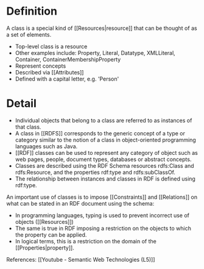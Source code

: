 # Definition
A class is a special kind of [[Resources|resource]] that can be thought of as a set of elements.
 - Top-level class is a resource
 - Other examples include: Property, Literal, Datatype, XMLLiteral, Container, ContainerMembershipProperty
 - Represent concepts
 - Described via [[Attributes]]
 - Defined with a capital letter, e.g. 'Person'

# Detail
 - Individual objects that belong to a class are referred to as instances of that class.
 - A class in [[RDFS]] corresponds to the generic concept of a type or category similar to the notion of a class in object-oriented programming languages such as Java.
 - [[RDF]] classes can be used to represent any category of object such as web pages, people, document types, databases or abstract concepts.
 - Classes are described using the RDF Schema resources rdfs:Class and rdfs:Resource, and the properties rdf:type and rdfs:subClassOf.
 - The relationship between instances and classes in RDF is defined using rdf:type.

An important use of classes is to impose [[Constraints]] and [[Relations]] on what can be stated in an RDF document using the schema:
 - In programming languages, typing is used to prevent incorrect use of objects ([[Resources]])
 - The same is true in RDF imposing a restriction on the objects to which the property can be applied.
 - In logical terms, this is a restriction on the domain of the [[Properties|property]].


References:
[[Youtube - Semantic Web Technologies (L5)]]